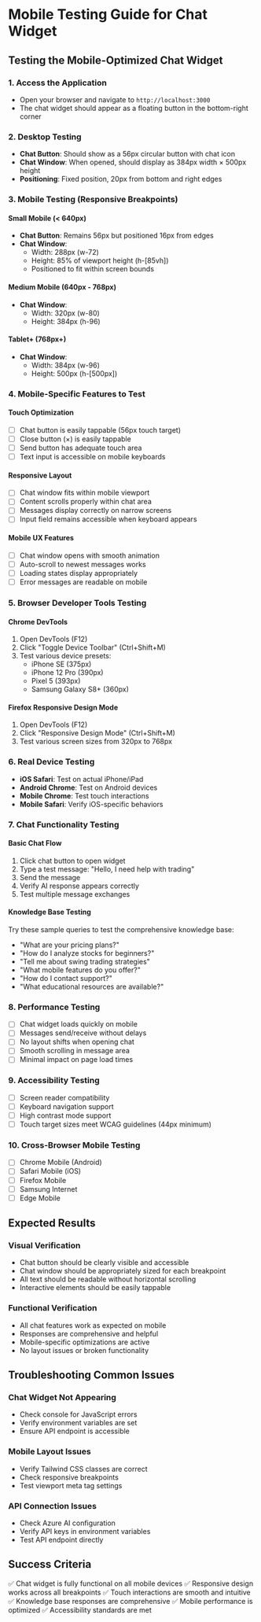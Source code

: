 # Mobile Testing Guide for Chat Widget

## Testing the Mobile-Optimized Chat Widget

### 1. Access the Application

- Open your browser and navigate to `http://localhost:3000`
- The chat widget should appear as a floating button in the bottom-right corner

### 2. Desktop Testing

- **Chat Button**: Should show as a 56px circular button with chat icon
- **Chat Window**: When opened, should display as 384px width × 500px height
- **Positioning**: Fixed position, 20px from bottom and right edges

### 3. Mobile Testing (Responsive Breakpoints)

#### Small Mobile (< 640px)

- **Chat Button**: Remains 56px but positioned 16px from edges
- **Chat Window**:
  - Width: 288px (w-72)
  - Height: 85% of viewport height (h-[85vh])
  - Positioned to fit within screen bounds

#### Medium Mobile (640px - 768px)

- **Chat Window**:
  - Width: 320px (w-80)
  - Height: 384px (h-96)

#### Tablet+ (768px+)

- **Chat Window**:
  - Width: 384px (w-96)
  - Height: 500px (h-[500px])

### 4. Mobile-Specific Features to Test

#### Touch Optimization

- [ ] Chat button is easily tappable (56px touch target)
- [ ] Close button (×) is easily tappable
- [ ] Send button has adequate touch area
- [ ] Text input is accessible on mobile keyboards

#### Responsive Layout

- [ ] Chat window fits within mobile viewport
- [ ] Content scrolls properly within chat area
- [ ] Messages display correctly on narrow screens
- [ ] Input field remains accessible when keyboard appears

#### Mobile UX Features

- [ ] Chat window opens with smooth animation
- [ ] Auto-scroll to newest messages works
- [ ] Loading states display appropriately
- [ ] Error messages are readable on mobile

### 5. Browser Developer Tools Testing

#### Chrome DevTools

1. Open DevTools (F12)
2. Click "Toggle Device Toolbar" (Ctrl+Shift+M)
3. Test various device presets:
   - iPhone SE (375px)
   - iPhone 12 Pro (390px)
   - Pixel 5 (393px)
   - Samsung Galaxy S8+ (360px)

#### Firefox Responsive Design Mode

1. Open DevTools (F12)
2. Click "Responsive Design Mode" (Ctrl+Shift+M)
3. Test various screen sizes from 320px to 768px

### 6. Real Device Testing

- **iOS Safari**: Test on actual iPhone/iPad
- **Android Chrome**: Test on Android devices
- **Mobile Chrome**: Test touch interactions
- **Mobile Safari**: Verify iOS-specific behaviors

### 7. Chat Functionality Testing

#### Basic Chat Flow

1. Click chat button to open widget
2. Type a test message: "Hello, I need help with trading"
3. Send the message
4. Verify AI response appears correctly
5. Test multiple message exchanges

#### Knowledge Base Testing

Try these sample queries to test the comprehensive knowledge base:

- "What are your pricing plans?"
- "How do I analyze stocks for beginners?"
- "Tell me about swing trading strategies"
- "What mobile features do you offer?"
- "How do I contact support?"
- "What educational resources are available?"

### 8. Performance Testing

- [ ] Chat widget loads quickly on mobile
- [ ] Messages send/receive without delays
- [ ] No layout shifts when opening chat
- [ ] Smooth scrolling in message area
- [ ] Minimal impact on page load times

### 9. Accessibility Testing

- [ ] Screen reader compatibility
- [ ] Keyboard navigation support
- [ ] High contrast mode support
- [ ] Touch target sizes meet WCAG guidelines (44px minimum)

### 10. Cross-Browser Mobile Testing

- [ ] Chrome Mobile (Android)
- [ ] Safari Mobile (iOS)
- [ ] Firefox Mobile
- [ ] Samsung Internet
- [ ] Edge Mobile

## Expected Results

### Visual Verification

- Chat button should be clearly visible and accessible
- Chat window should be appropriately sized for each breakpoint
- All text should be readable without horizontal scrolling
- Interactive elements should be easily tappable

### Functional Verification

- All chat features work as expected on mobile
- Responses are comprehensive and helpful
- Mobile-specific optimizations are active
- No layout issues or broken functionality

## Troubleshooting Common Issues

### Chat Widget Not Appearing

- Check console for JavaScript errors
- Verify environment variables are set
- Ensure API endpoint is accessible

### Mobile Layout Issues

- Verify Tailwind CSS classes are correct
- Check responsive breakpoints
- Test viewport meta tag settings

### API Connection Issues

- Check Azure AI configuration
- Verify API keys in environment variables
- Test API endpoint directly

## Success Criteria

✅ Chat widget is fully functional on all mobile devices
✅ Responsive design works across all breakpoints
✅ Touch interactions are smooth and intuitive
✅ Knowledge base responses are comprehensive
✅ Mobile performance is optimized
✅ Accessibility standards are met
